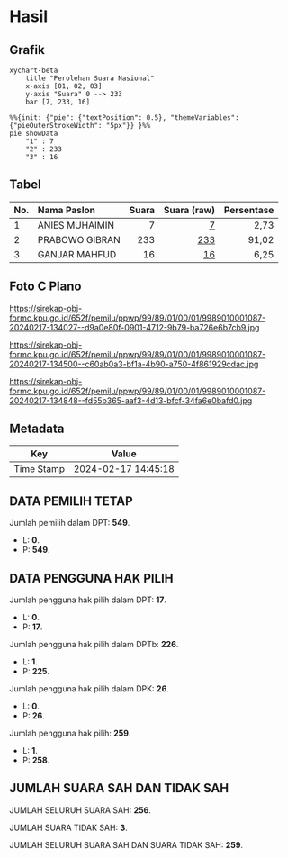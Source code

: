 # Hasil

## Grafik

```mermaid
xychart-beta
    title "Perolehan Suara Nasional"
    x-axis [01, 02, 03]
    y-axis "Suara" 0 --> 233
    bar [7, 233, 16]
```

```mermaid
%%{init: {"pie": {"textPosition": 0.5}, "themeVariables": {"pieOuterStrokeWidth": "5px"}} }%%
pie showData
    "1" : 7
    "2" : 233
    "3" : 16
```

## Tabel

| No. | Nama Paslon    | Suara | Suara (raw) | Persentase |
|:--- |:-------------- | -----:| -----------:| ----------:|
| 1   | ANIES MUHAIMIN | 7     | [7][p-1]    | 2,73       |
| 2   | PRABOWO GIBRAN | 233   | [233][p-2]  | 91,02      |
| 3   | GANJAR MAHFUD  | 16    | [16][p-3]   | 6,25       |


[p-1]: https://github.com/gigit-pemilu/pemilu-2024/blob/main/pilpres/hitung-suara/sub/99-luar-negeri/sub/89-penang-malaysia/sub/01-penang-malaysia/sub/0001-penang-malaysia/sub/087-ksk-072/sub/paslon-1.txt
[p-2]: https://github.com/gigit-pemilu/pemilu-2024/blob/main/pilpres/hitung-suara/sub/99-luar-negeri/sub/89-penang-malaysia/sub/01-penang-malaysia/sub/0001-penang-malaysia/sub/087-ksk-072/sub/paslon-2.txt
[p-3]: https://github.com/gigit-pemilu/pemilu-2024/blob/main/pilpres/hitung-suara/sub/99-luar-negeri/sub/89-penang-malaysia/sub/01-penang-malaysia/sub/0001-penang-malaysia/sub/087-ksk-072/sub/paslon-3.txt

## Foto C Plano

https://sirekap-obj-formc.kpu.go.id/652f/pemilu/ppwp/99/89/01/00/01/9989010001087-20240217-134027--d9a0e80f-0901-4712-9b79-ba726e6b7cb9.jpg

https://sirekap-obj-formc.kpu.go.id/652f/pemilu/ppwp/99/89/01/00/01/9989010001087-20240217-134500--c60ab0a3-bf1a-4b90-a750-4f861929cdac.jpg

https://sirekap-obj-formc.kpu.go.id/652f/pemilu/ppwp/99/89/01/00/01/9989010001087-20240217-134848--fd55b365-aaf3-4d13-bfcf-34fa6e0bafd0.jpg


## Metadata

| Key        | Value               |
| ---------- | ------------------- |
| Time Stamp | 2024-02-17 14:45:18 |


## DATA PEMILIH TETAP

Jumlah pemilih dalam DPT: **549**.
 * L: **0**.
 * P: **549**.

## DATA PENGGUNA HAK PILIH

Jumlah pengguna hak pilih dalam DPT: **17**.
 * L: **0**.
 * P: **17**.

Jumlah pengguna hak pilih dalam DPTb: **226**.
 * L: **1**.
 * P: **225**.

Jumlah pengguna hak pilih dalam DPK: **26**.
 * L: **0**.
 * P: **26**.

Jumlah pengguna hak pilih: **259**.
 * L: **1**.
 * P: **258**.

## JUMLAH SUARA SAH DAN TIDAK SAH

JUMLAH SELURUH SUARA SAH: **256**.

JUMLAH SUARA TIDAK SAH: **3**.

JUMLAH SELURUH SUARA SAH DAN SUARA TIDAK SAH: **259**.


